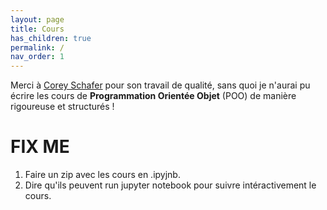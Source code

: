 ```yaml
---
layout: page
title: Cours
has_children: true
permalink: /
nav_order: 1
---
```


<link rel="icon" href="/img/logo.png">
 
Merci à <a href="https://www.youtube.com/user/schafer5">Corey Schafer</a> pour son travail de qualité, sans quoi je n'aurai pu
écrire les cours de <b> Programmation Orientée Objet</b> (POO) de manière rigoureuse et structurés !

# **FIX ME**

1. Faire un zip avec les cours en .ipyjnb.
2. Dire qu'ils peuvent run jupyter notebook pour suivre intéractivement le cours.
 
 